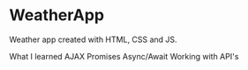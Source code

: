 # WeatherApp

Weather app created with HTML, CSS and JS.

What I learned
AJAX
Promises
Async/Await
Working with API's
